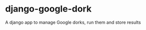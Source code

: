 django-google-dork
==================

A django app to manage Google dorks, run them and store results
